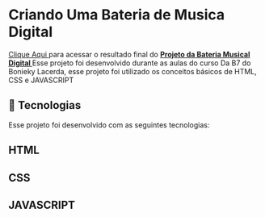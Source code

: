 # Criando Uma Bateria de Musica Digital
<a href="https://euchristianferreira.github.io/Bateria-musical/" target="_blank">Clique Aqui </a>
para acessar o resultado final do <b><a href="https://euchristianferreira.github.io/Bateria-musical/" target="_blank">Projeto da Bateria Musical Digital </a> </b>
Esse projeto foi desenvolvido durante as aulas do curso Da B7 do Bonieky Lacerda, esse projeto foi utilizado os conceitos básicos de HTML, CSS e JAVASCRIPT

## 🚀 Tecnologias

<p> Esse projeto foi desenvolvido com as seguintes tecnologias: </p>

## HTML
## CSS
## JAVASCRIPT

